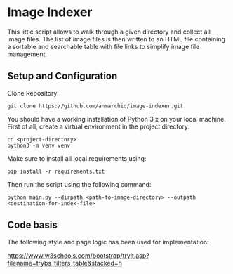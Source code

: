 # Image Indexer

This little script allows to walk through a given directory and collect all image files.
The list of image files is then written to an HTML file containing a sortable and searchable table with file links to simplify image file management.

## Setup and Configuration

Clone Repository:

`git clone https://github.com/anmarchio/image-indexer.git`

You should have a working installation of Python 3.x on your local machine. First of all, create a virtual environment in the project directory:

```
cd <project-directory>
python3 -m venv venv
```

Make sure to install all local requirements using:

`pip install -r requirements.txt`

Then run the script using the following command:

`python main.py --dirpath <path-to-image-directory> --outpath <destination-for-index-file>`

## Code basis

The following style and page logic has been used for implementation:

https://www.w3schools.com/bootstrap/tryit.asp?filename=trybs_filters_table&stacked=h